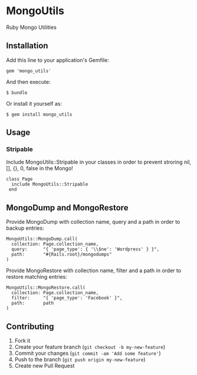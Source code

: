 # MongoUtils

Ruby Mongo Utilities

## Installation

Add this line to your application's Gemfile:

    gem 'mongo_utils'

And then execute:

    $ bundle

Or install it yourself as:

    $ gem install mongo_utils

## Usage

### Stripable

Include MongoUtils::Stripable in your classes in order to prevent stroring nil, [], {}, 0, false in the Mongo!

    class Page
      include MongoUtils::Stripable
     end

## MongoDump and MongoRestore

Provide MongoDump with collection name, query and a path in order to backup entries:

    MongoUtils::MongoDump.call(
      collection: Page.collection_name,
      query:      "{ 'page_type': { '\\$ne': 'Wordpress' } }",
      path:       "#{Rails.root}/mongodumps"
    )

Provide MongoRestore with collection name, filter and a path in order to restore matching entries:

    MongoUtils::MongoRestore.call(
      collection: Page.collection_name,
      filter:     "{ 'page_type': 'Facebook' }",
      path:       path
    )

## Contributing

1. Fork it
2. Create your feature branch (`git checkout -b my-new-feature`)
3. Commit your changes (`git commit -am 'Add some feature'`)
4. Push to the branch (`git push origin my-new-feature`)
5. Create new Pull Request
